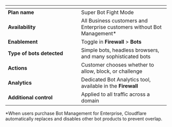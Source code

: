 <table>
  <thead>
    <tr>
      <th width="25%"></th>
      <th width="30%"></th>
    </tr>
  </thead>
  <tbody>
    <tr>
      <td>
        <b>Plan name</b>
      </td>
      <td>Super Bot Fight Mode</td>
    </tr>
    <tr>
      <td>
        <b>Availability</b>
      </td>
      <td>All Business customers and Enterprise customers without Bot Management*</td>
    </tr>
    <tr>
      <td>
        <b>Enablement</b>
      </td>
      <td>
        Toggle in <b>Firewall</b> > <b>Bots</b>
      </td>
    </tr>
    <tr>
      <td>
        <b>Type of bots detected</b>
      </td>
      <td>Simple bots, headless browsers, and many sophisticated bots</td>
    </tr>
    <tr>
      <td>
        <b>Actions</b>
      </td>
      <td>Customer chooses whether to allow, block, or challenge</td>
    </tr>
    <tr>
      <td>
        <b>Analytics</b>
      </td>
      <td>
        Dedicated Bot Analytics tool, available in the <b>Firewall</b>
      </td>
    </tr>
    <tr>
      <td>
        <b>Additional control</b>
      </td>
      <td>Applied to all traffic across a domain</td>
    </tr>
  </tbody>
</table>

\*When users purchase Bot Management for Enterprise, Cloudflare automatically replaces and disables other bot products to prevent overlap.
